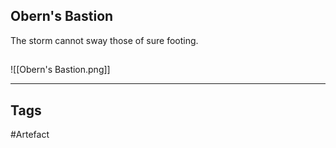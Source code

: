 ## Obern's Bastion
The storm cannot sway those of sure footing.
## 
![[Obern's Bastion.png]]

---
## Tags
#Artefact